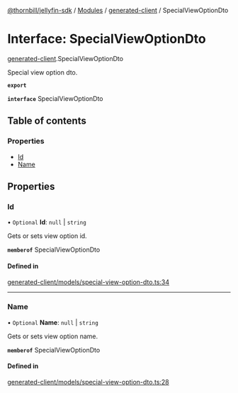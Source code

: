 [@thornbill/jellyfin-sdk](../README.md) / [Modules](../modules.md) / [generated-client](../modules/generated_client.md) / SpecialViewOptionDto

# Interface: SpecialViewOptionDto

[generated-client](../modules/generated_client.md).SpecialViewOptionDto

Special view option dto.

**`export`**

**`interface`** SpecialViewOptionDto

## Table of contents

### Properties

- [Id](generated_client.SpecialViewOptionDto.md#id)
- [Name](generated_client.SpecialViewOptionDto.md#name)

## Properties

### Id

• `Optional` **Id**: ``null`` \| `string`

Gets or sets view option id.

**`memberof`** SpecialViewOptionDto

#### Defined in

[generated-client/models/special-view-option-dto.ts:34](https://github.com/thornbill/jellyfin-sdk-typescript/blob/03092f3/src/generated-client/models/special-view-option-dto.ts#L34)

___

### Name

• `Optional` **Name**: ``null`` \| `string`

Gets or sets view option name.

**`memberof`** SpecialViewOptionDto

#### Defined in

[generated-client/models/special-view-option-dto.ts:28](https://github.com/thornbill/jellyfin-sdk-typescript/blob/03092f3/src/generated-client/models/special-view-option-dto.ts#L28)
